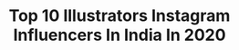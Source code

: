 ---
title: Top 10 Illustrators Instagram Influencers In India In 2020
description: >-
  Find top illustrators Instagram influencers in India in 2020. Most popular hashtags: #nature #follow #logo #artist.
platform: Instagram
profiles:
  - username: "artist_teju_jangid"
    fullname: >-
      Teju jangid (suthar)
    location: "India"
    followers: 17765
    engagement: 1864
    commentsToLikes: 0.049511
    id: ck0tuuj8g8q860i19oyrxs8q5
    verified: false
    hashtags: "#gaminglogo, #logos, #riprishikapoor, #carryminati"
  - username: "callmeimmmature"
    fullname: >-
      deepika shindey
    location: "India"
    followers: 5439
    engagement: 1322
    commentsToLikes: 0.084655
    id: ck8t4k7to723q0j78xyjhpukx
    verified: false
    hashtags: "#stylediaries, #stayhome, #covid, #stylinginspo"
  - username: "tejas_illustrator"
    fullname: >-
      Tejas illustrator
    location: "India"
    followers: 45875
    engagement: 1579
    commentsToLikes: 0.016233
    id: ck9wh5hfmwcc70j78ux7w6mjj
    verified: false
    hashtags: "#likeforfollow, #maharashtra, #mobile, #vijaymahar"
  - username: "illustrationsbyjyoti"
    fullname: >-
      Jyoti Saha
    location: "India"
    followers: 3227
    engagement: 5505
    commentsToLikes: 0.042488
    id: ckap84es3msau0i789j8cfro2
    verified: false
    hashtags: "#artist, #hairstrokes, #abayadubai, #joda"
  - username: "mamia.jsk"
    fullname: >-
      Mamia Shajaffar Khan
    location: "India"
    followers: 9450
    engagement: 752
    commentsToLikes: 0.048880
    id: ck5c1oo43vm2c0i11dy7zg17u
    verified: false
    hashtags: "#khaadi, #christmas2019, #facetime, #facetimeshooting"
  - username: "v.i.k.r.a.m.a.n"
    fullname: >-
      vikraman
    location: "India"
    followers: 3059
    engagement: 2664
    commentsToLikes: 0.195741
    id: ck9hcbv0mkokq0j78abpytfog
    verified: false
    hashtags: "#bajaj, #quarantine, #friendsforever, #keralawedding"
  - username: "shyamli"
    fullname: >-
      Art Burr Panda
    location: "India"
    followers: 11118
    engagement: 803
    commentsToLikes: 0.013719
    id: ck15qf0z52iz20i19ppeal5p1
    verified: false
    hashtags: "#fossils, #dancertattoo, #freedomtattoo, #wacomcintiq"
  - username: "stationery_hoe"
    fullname: >-
      Kasturi Roy
    location: "India"
    followers: 22687
    engagement: 340
    commentsToLikes: 0.081493
    id: ck0u81lve67xg0i19pvwgf788
    verified: false
    hashtags: "#doodling, #covid19, #drawing, #galaxyart"
  - username: "muhammed__suhail_"
    fullname: >-
      muhammed suhail
    location: "India"
    followers: 3461
    engagement: 1927
    commentsToLikes: 0.091895
    id: ckaouz0xf2f5b0i7885zlhgc1
    verified: false
    hashtags: "#conceptart, #sketching, #ghost, #instaart"
  - username: "the_artrider"
    fullname: >-
      Sagar | the_artrider
    location: "India"
    followers: 16073
    engagement: 1082
    commentsToLikes: 0.098992
    id: ck0u6l0kc27z90i199cj326wx
    verified: false
    hashtags: "#autologuedesign, #ktmduke390, #moodygrams, #zaria"
---